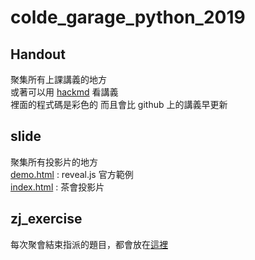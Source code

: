 # colde_garage_python_2019
## Handout
聚集所有上課講義的地方  
或著可以用 [hackmd](https://hackmd.io/@michael1017) 看講義  
裡面的程式碼是彩色的
而且會比 github 上的講義早更新
## slide  
聚集所有投影片的地方  
[demo.html](https://michael1017.github.io/colde_garage_python_2019/slide/demo.html) : reveal.js 官方範例  
[index.html](https://michael1017.github.io/colde_garage_python_2019/slide/index.html)  : 茶會投影片  
## zj_exercise
每次聚會結束指派的題目，都會放在[這裡](https://github.com/michael1017/colde_garage_python_2019/tree/master/zj_exercise)  
